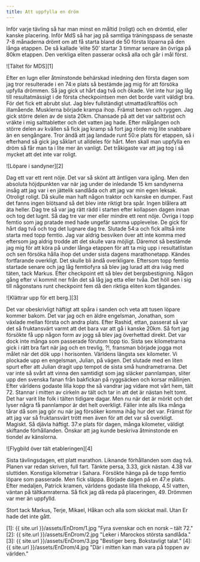 ```yaml
---
title: Att uppfylla en dröm
---
```

Inför varje tävling så har man minst en måltid (roligt) och en drömtid, eller kanske placering. Inför MdS så har jag på samtliga träningspass de senaste 7-8 månaderna drömt om att få starta bland de 50 första löparna på den långa etappen. De så kallade ‘elite 50’ startar 3 timmar senare än övriga på 80km etappen. Den verkliga eliten passerar också alla och går i mål först.  

![Tältet för MDS][1]

Efter en lugn eller åtminstonde behärskad inledning den första dagen som jag tror resulterade i en 74:e plats så bestämde jag mig för att försöka upfylla drömmen. Så jag gick ut hårt dag två och ökade. Vet inte hur jag låg till resultatmässigt i de första checkpointsen men det borde varit väldigt bra. För det fick ett abrubt slut. Jag blev fullständigt utmattad/kraftlös och illamående. Musklerna började krampa ihop. Främst benen och ryggen. Jag gick större delen av de sista 20km. Chansade på att det var saltbrist och vräkte i mig salttabletter och det vatten jag hade. Efter målgången och större delen av kvällen så fick jag kramp så fort jag rörde mig lite snabbare än en sengångare. Tror ändå att jag landade runt 50:e plats för etappen, så i efterhand så gick jag såklart ut alldeles för hårt. Men skall man uppfylla en dröm så får man ta i lite mer än vanligt. Det tråkigaste var att jag tog i så mycket att det inte var roligt. 

![Löpare i sandyner][2]

Dag ett var ett rent nöje. Det var så skönt att äntligen vara igång. Men den absoluta höjdpunkten var när jag under de inledande 15 km sandynerna insåg att jag var i en jättelik sandlåda och att jag var min egen leksak. Otroligt roligt. Då skulle man haft någon traktor och kanske en dumper. Fast det fanns ingen blötsand så det blev inte riktigt bra spår. Ingen blålera att äta heller. 
Dag tre så var jag rätt rädd i starten efter kollapsen dagen innan och tog det lugnt. Så dag tre var mer eller mindre ett rent nöje. Övriga i topp femtio som jag pratade med hade ungefär samma upplevelse. De gick för hårt dag två och tog det lugnare dag tre. Slutade 54:a och fick alltså inte starta med topp femtio. Jag var aldrig besviken över att inte komma med eftersom jag aldrig trodde att det skulle vara möjligt. 
Däremot så bestämde jag mig för att köra på under långa etappen för att ta mig upp i resultatlistan och sen försöka hålla ihop det under sista dagens marathonetapp. Kändes fortfarande overkligt. Det skulle bli ändå overkligare.
Eftersom topp femtio startade senare och jag låg femtiofyra så blev jag lurad att dra iväg med täten, tack Markus. Efter checkpoint ett så blev det bergsbestigning. Någon gång efter vi kommit ner från det så låg jag etta eller tvåa. Det höll sen i sig till någonstans runt checkpoint fem då den riktiga eliten kom tågandes.

![Klättrar upp för ett berg.][3]

Det var obeskrivligt häftigt att spåra i sanden och veta att tusen löpare kommer bakom. Det var jag och en äldre engelsman, Jonathan, som växlade mellan första och andra plats. Efter Rashid, ettan, passerat så var det så fruktansvärt varmt att det bara var att gå i kanske 20km. Så fort jag försökte få upp någon form av jogg så blev jag överhettad direkt. Det var dock inte många som passerade förutom topp tio. Sista sex kilometrarna gick i rätt bra fart när jag och en trevlig, ?!,  fransman började jogga mot målet när det dök upp i horisonten. Världens längsta sex kilometer. Vi plockade upp en engelsman, Julian, på vägen. Det slutade med en liten spurt efter att Julian dragit upp tempot de sista små hundrametrarna. Det var inte så svårt att vinna den samtidigt som jag släcker pannlampan, sliter upp den svenska fanan från bakfickan på ryggsäcken och korsar mållinjen. Efter världens godaste lilla kopp the så vandrar jag vidare mot vårt hem, tält 72. Stannar i mitten av cirkeln av tält och tar in att det är nästan helt tomt. Det har varit lite folk i tälten tidigare dagar. Men nu när det är mörkt och det lyser några få pannlampor är det helt overkligt. Fäller inte alls lika många tårar då som jag gör nu när jag försöker komma ihåg hur det var. Främst för att jag var så fruktansvärt trött men även för att det var så overkligt. Magiskt. Så djävla häftigt. 37:e plats för dagen, många kilometer, väldigt skiftande förhållanden. Önskar att jag kunde beskriva åtminstonde en tiondel av känslorna.

![Flygbild över tält etableringen][4]

Sista tävlingsdagen, ett platt marathon. Liknande förhållanden som dag två. Planen var redan skriven, full fart. Tänkte persa, 3.33, gick nästan. 4.38 var sluttiden. Konstiga kilometrar i Sahara. Försökte hänga på de topp femtio löpare som passerade. Men fick släppa. Började dagen på en 47:e plats. Efter medaljen, Patrick kramen, världens godaste lilla thekopp, 4.5l vatten, väntan på tältkamraterna. Så fick jag då reda på placeringen, 49. Drömmen var mer än uppfylld.

Stort tack Markus, Terje, Mikael, Håkan och alla som skickat mail. Utan Er hade det inte gått.

[1]: {{ site.url }}/assets/EnDrom/1.jpg "Fyra svenskar och en norsk – tält 72."
[2]: {{ site.url }}/assets/EnDrom/2.jpg "Leker i Marockos största sandlåda."
[3]: {{ site.url }}/assets/EnDrom/3.jpg "Bestiger berg. Bokstavligt talat."
[4]: {{ site.url }}/assets/EnDrom/4.jpg "Där i mitten kan man vara på toppen av världen."